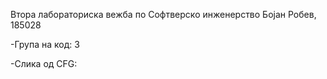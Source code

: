 Втора лабораториска вежба по Софтверско инженерство
Бојан Робев, 185028

-Група на код: 3

-Слика од CFG:
